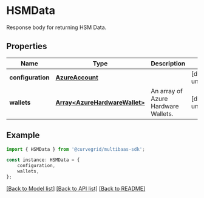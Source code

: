 # HSMData

Response body for returning HSM Data.

## Properties

Name | Type | Description | Notes
------------ | ------------- | ------------- | -------------
**configuration** | [**AzureAccount**](AzureAccount.md) |  | [default to undefined]
**wallets** | [**Array&lt;AzureHardwareWallet&gt;**](AzureHardwareWallet.md) | An array of Azure Hardware Wallets. | [default to undefined]

## Example

```typescript
import { HSMData } from '@curvegrid/multibaas-sdk';

const instance: HSMData = {
    configuration,
    wallets,
};
```

[[Back to Model list]](../README.md#documentation-for-models) [[Back to API list]](../README.md#documentation-for-api-endpoints) [[Back to README]](../README.md)
